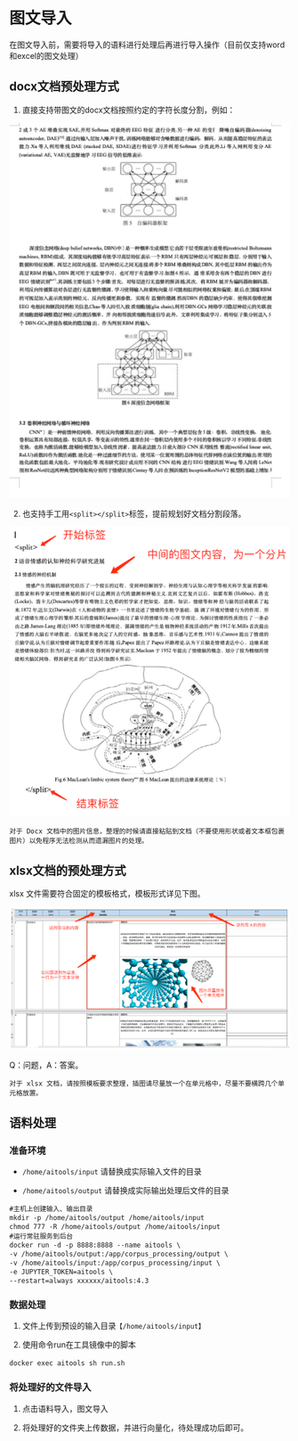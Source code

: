 # 图文导入

在图文导入前，需要将导入的语料进行处理后再进行导入操作（目前仅支持word和excel的图文处理）

## docx文档预处理方式

 1. 直接支持带图文的docx文档按照约定的字符长度分割，例如：

 ![picture1](./images/picture1.png)

 2. 也支持手工用`<split></split>`标签，提前规划好文档分割段落。

 ![picture2](./images/picture2.png)


    对于 Docx 文档中的图片信息，整理的时候请直接粘贴到文档（不要使用形状或者文本框包裹图片）以免程序无法检测从而遗漏图片的处理。


## xlsx文档的预处理方式

 xlsx 文件需要符合固定的模板格式，模板形式详见下图。

 ![picture3](./images/picture3.png)

 Q：问题，A：答案。

    对于 xlsx 文档，请按照模板要求整理，插图请尽量放一个在单元格中，尽量不要横跨几个单元格放置。

## 语料处理

### 准备环境

- `/home/aitools/input`    请替换成实际输入文件的目录

- `/home/aitools/output`   请替换成实际输出处理后文件的目录

```shell
#主机上创建输入、输出目录
mkdir -p /home/aitools/output /home/aitools/input
chmod 777 -R /home/aitools/output /home/aitools/input
#运行常驻服务到后台
docker run -d -p 8888:8888 --name aitools \
-v /home/aitools/output:/app/corpus_processing/output \
-v /home/aitools/input:/app/corpus_processing/input \
-e JUPYTER_TOKEN=aitools \
--restart=always xxxxxx/aitools:4.3 
```

### 数据处理

1. 文件上传到预设的输入目录`【/home/aitools/input】`

2. 使用命令run在工具镜像中的脚本

`docker exec aitools sh run.sh`

### 将处理好的文件导入

1. 点击语料导入，图文导入

2. 将处理好的文件夹上传数据，并进行向量化，待处理成功后即可。